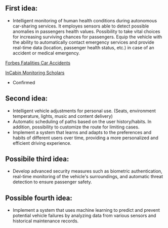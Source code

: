 ## First idea:
- Intelligent monitoring of human health conditions during autonomous car-sharing services. It employes sensors able to detect possible anomalies in passengers health values. Possibility to take vital choices for increasing surviving chances for passengers. Equip the vehicle with the ability to automatically contact emergency services and provide real-time data (location, passenger health status, etc.) in case of an accident or medical emergency.
  
[Forbes Fatalities Car Accidents](https://www.forbes.com/advisor/legal/auto-accident/car-accident-statistics/)

[InCabin Monitoring Scholars](https://www.mdpi.com/1424-8220/22/12/4360)

- Confirmed
## Second idea:
- Intelligent vehicle adjustments for personal use. (Seats, environment temperature, lights, music and content delivery)
- Automatic scheduling of paths based on the user history/habits. In addition, possibility to customize the route for limiting cases.
- Implement a system that learns and adapts to the preferences and habits of different users over time, providing a more personalized and efficient driving experience.
## Possibile third idea:
- Develop advanced security measures such as biometric authentication, real-time monitoring of the vehicle's surroundings, and automatic threat detection to ensure passenger safety.
## Possible fourth idea: 
- Implement a system that uses machine learning to predict and prevent potential vehicle failures by analyzing data from various sensors and historical maintenance records.